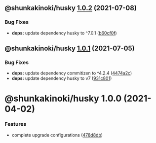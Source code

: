 ## @shunkakinoki/husky [1.0.2](https://github.com/shunkakinoki/configurations/compare/@shunkakinoki/husky@1.0.1...@shunkakinoki/husky@1.0.2) (2021-07-08)

### Bug Fixes

- **deps:** update dependency husky to ^7.0.1 ([b60cf0f](https://github.com/shunkakinoki/configurations/commit/b60cf0ff711ff7706d01c2931b6a19912960c3c8))

## @shunkakinoki/husky [1.0.1](https://github.com/shunkakinoki/configurations/compare/@shunkakinoki/husky@1.0.0...@shunkakinoki/husky@1.0.1) (2021-07-05)

### Bug Fixes

- **deps:** update dependency commitizen to ^4.2.4 ([4474a2c](https://github.com/shunkakinoki/configurations/commit/4474a2cac5a02cd7e3fcfbd7df668562047432a0))
- **deps:** update dependency husky to v7 ([931c801](https://github.com/shunkakinoki/configurations/commit/931c80126e0c6689498e3fce7bedb3d1b46c5972))

# @shunkakinoki/husky 1.0.0 (2021-04-02)

### Features

- complete upgrade configurations ([478d8db](https://github.com/shunkakinoki/configurations/commit/478d8db3afc1157e242d47bc9439256b18849952))

